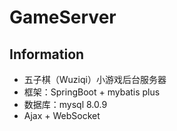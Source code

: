 # GameServer

## Information

- 五子棋（Wuziqi）小游戏后台服务器
- 框架：SpringBoot + mybatis plus
- 数据库：mysql 8.0.9
- Ajax + WebSocket
